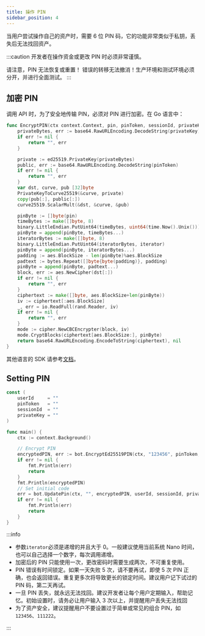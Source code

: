 ```yaml
---
title: 操作 PIN
sidebar_position: 4
---
```


当用户尝试操作自己的资产时，需要 6 位 PIN 码，它的功能非常类似于私钥，丢失后无法找回资产。

:::caution
开发者在操作资金或更改 PIN 时必须非常谨慎。

请注意，PIN 无法恢复或重置！ 错误的转移无法撤消！生产环境和测试环境必须分开，并进行全面测试。
:::

## 加密 PIN

调用 API 时，为了安全地传输 PIN，必须对 PIN 进行加密。在 Go 语言中：

```go
func EncryptPIN(ctx context.Context, pin, pinToken, sessionId, privateKey string, iterator uint64) (string, error) {
	privateBytes, err := base64.RawURLEncoding.DecodeString(privateKey)
	if err != nil {
		return "", err
	}

	private := ed25519.PrivateKey(privateBytes)
	public, err := base64.RawURLEncoding.DecodeString(pinToken)
	if err != nil {
		return "", err
	}
	var dst, curve, pub [32]byte
	PrivateKeyToCurve25519(&curve, private)
	copy(pub[:], public[:])
	curve25519.ScalarMult(&dst, &curve, &pub)

	pinByte := []byte(pin)
	timeBytes := make([]byte, 8)
	binary.LittleEndian.PutUint64(timeBytes, uint64(time.Now().Unix()))
	pinByte = append(pinByte, timeBytes...)
	iteratorBytes := make([]byte, 8)
	binary.LittleEndian.PutUint64(iteratorBytes, iterator)
	pinByte = append(pinByte, iteratorBytes...)
	padding := aes.BlockSize - len(pinByte)%aes.BlockSize
	padtext := bytes.Repeat([]byte{byte(padding)}, padding)
	pinByte = append(pinByte, padtext...)
	block, err := aes.NewCipher(dst[:])
	if err != nil {
		return "", err
	}
	ciphertext := make([]byte, aes.BlockSize+len(pinByte))
	iv := ciphertext[:aes.BlockSize]
	_, err = io.ReadFull(rand.Reader, iv)
	if err != nil {
		return "", err
	}
	mode := cipher.NewCBCEncrypter(block, iv)
	mode.CryptBlocks(ciphertext[aes.BlockSize:], pinByte)
	return base64.RawURLEncoding.EncodeToString(ciphertext), nil
}
```

其他语言的 SDK 请参考[文档](/docs/resources/sdk)。

## Setting PIN

```go
const (
	userId     = ""
	pinToken   = ""
	sessionId  = ""
	privateKey = ""
)

func main() {
	ctx := context.Background()

	// Encrypt PIN
	encryptedPIN, err := bot.EncryptEd25519PIN(ctx, "123456", pinToken, sessionId, privateKey, uint64(time.Now().UnixNano()))
	if err != nil {
		fmt.Println(err)
		return
	}
	fmt.Println(encryptedPIN)
	// Set initial code
	err = bot.UpdatePin(ctx, "", encryptedPIN, userId, sessionId, privateKey)
	if err != nil {
		fmt.Println(err)
		return
	}
}
```

:::info

- 参数`iterator`必须是递增的并且大于 0。一般建议使用当前系统 Nano 时间，也可以自己选择一个数字，每次调用递增。
- 加密后的 PIN 只能使用一次，更改密码时需要生成两次，不可重复使用。
- PIN 错误有时间锁定。如果一天失败 5 次，请不要再试，即使 5 次 PIN 正确，也会返回错误。重复更多次将导致更长的锁定时间。建议用户记下试过的 PIN 码，第二天再试。
- 一旦 PIN 丢失，就永远无法找回。建议开发者让每个用户定期输入，帮助记忆。初始设置时，请务必让用户输入 3 次以上，并提醒用户丢失无法找回
- 为了资产安全，建议提醒用户不要设置过于简单或常见的组合 PIN，如`123456`、`111222`。

:::
